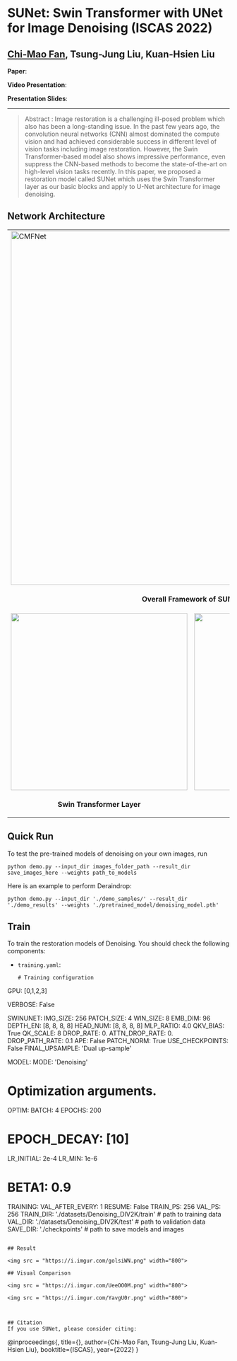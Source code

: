 # SUNet: Swin Transformer with UNet for Image Denoising (ISCAS 2022)  

## [Chi-Mao Fan](https://github.com/FanChiMao), Tsung-Jung Liu, Kuan-Hsien Liu  

**Paper**:  

**Video Presentation**:  

**Presentation Slides**:  

***
> Abstract : Image restoration is a challenging ill-posed problem
which also has been a long-standing issue. In the past few years
ago, the convolution neural networks (CNN) almost dominated
the compute vision and had achieved considerable success in different
level of vision tasks including image restoration. However,
the Swin Transformer-based model also shows impressive performance,
even suppress the CNN-based methods to become the
state-of-the-art on high-level vision tasks recently. In this paper,
we proposed a restoration model called SUNet which uses the
Swin Transformer layer as our basic blocks and apply to U-Net
architecture for image denoising.

## Network Architecture  

<table>
  <tr>
    <td colspan="2"><img src = "https://i.imgur.com/1UX5j3x.png" alt="CMFNet" width="800"> </td>  
  </tr>
  <tr>
    <td colspan="2"><p align="center"><b>Overall Framework of SUNet</b></p></td>
  </tr>
  
  <tr>
    <td> <img src = "https://imgur.com/lV1CR4H.png" width="400"> </td>
    <td> <img src = "https://imgur.com/dOjxV93.png" width="400"> </td>
  </tr>
  <tr>
    <td><p align="center"><b>Swin Transformer Layer</b></p></td>
    <td><p align="center"> <b>Dual up-sample</b></p></td>
  </tr>
</table>

## Quick Run  
To test the pre-trained models of denoising on your own images, run
```
python demo.py --input_dir images_folder_path --result_dir save_images_here --weights path_to_models
```
Here is an example to perform Deraindrop:
```
python demo.py --input_dir './demo_samples/' --result_dir './demo_results' --weights './pretrained_model/denoising_model.pth'
```
## Train  
To train the restoration models of Denoising. You should check the following components:  
- `training.yaml`:  
  ```
  # Training configuration
GPU: [0,1,2,3]

VERBOSE: False

SWINUNET:
  IMG_SIZE: 256
  PATCH_SIZE: 4
  WIN_SIZE: 8
  EMB_DIM: 96
  DEPTH_EN: [8, 8, 8, 8]
  HEAD_NUM: [8, 8, 8, 8]
  MLP_RATIO: 4.0
  QKV_BIAS: True
  QK_SCALE: 8
  DROP_RATE: 0.
  ATTN_DROP_RATE: 0.
  DROP_PATH_RATE: 0.1
  APE: False
  PATCH_NORM: True
  USE_CHECKPOINTS: False
  FINAL_UPSAMPLE: 'Dual up-sample'

MODEL:
  MODE: 'Denoising'

# Optimization arguments.
OPTIM:
  BATCH: 4
  EPOCHS: 200
  # EPOCH_DECAY: [10]
  LR_INITIAL: 2e-4
  LR_MIN: 1e-6
  # BETA1: 0.9

TRAINING:
  VAL_AFTER_EVERY: 1
  RESUME: False
  TRAIN_PS: 256
  VAL_PS: 256
  TRAIN_DIR: './datasets/Denoising_DIV2K/train'       # path to training data
  VAL_DIR: './datasets/Denoising_DIV2K/test' # path to validation data
  SAVE_DIR: './checkpoints'           # path to save models and images


  ```
  
## Result  

<img src = "https://i.imgur.com/golsiWN.png" width="800">  

## Visual Comparison  

<img src = "https://i.imgur.com/UeeOO0M.png" width="800">  

<img src = "https://i.imgur.com/YavgU0r.png" width="800">  



## Citation  
If you use SUNet, please consider citing:  
```
@inproceedings{,
    title={},
    author={Chi-Mao Fan, Tsung-Jung Liu, Kuan-Hsien Liu},
    booktitle={ISCAS},
    year={2022}
}
```
